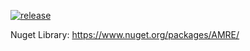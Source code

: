 [![release](https://github.com/jasondavis303/AMRE/actions/workflows/release.yml/badge.svg)](https://github.com/jasondavis303/AMRE/actions/workflows/release.yml)

Nuget Library: https://www.nuget.org/packages/AMRE/
